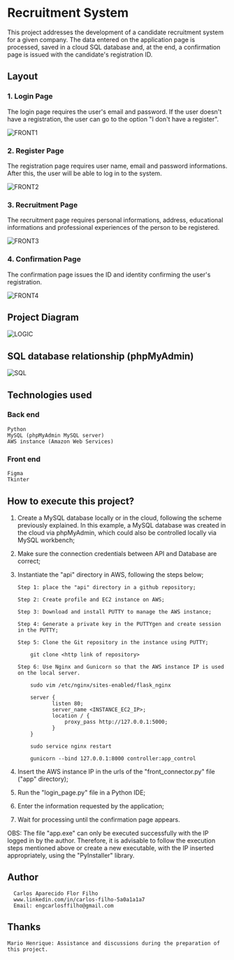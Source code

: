 # Recruitment System
This project addresses the development of a candidate recruitment system for a given company. The data entered on the application page is processed, saved in a cloud SQL database and, at the end, a confirmation page is issued with the candidate's registration ID.

## Layout

### 1. Login Page
The login page requires the user's email and password. If the user doesn't have a registration, the user can go to the option "I don't have a register".

![FRONT1](https://github.com/CarlosFFilho/recruitment-register_system/blob/main/app/images/login_page_example.png)

### 2. Register Page
The registration page requires user name, email and password informations. After this, the user will be able to log in to the system.

![FRONT2](https://github.com/CarlosFFilho/recruitment-register_system/blob/main/app/images/register_page_example.png)

### 3. Recruitment Page
The recruitment page requires personal informations, address, educational informations and professional experiences of the person to be registered.

![FRONT3](https://github.com/CarlosFFilho/recruitment-register_system/blob/main/app/images/recruitment_page_example.png)

### 4. Confirmation Page
The confirmation page issues the ID and identity confirming the user's registration.

![FRONT4](https://github.com/CarlosFFilho/recruitment-register_system/blob/main/app/images/confirmation_page_example.png)

## Project Diagram
![LOGIC](https://github.com/CarlosFFilho/recruitment-register_system/blob/main/app/images/diagram_of_project.png)

## SQL database relationship (phpMyAdmin)
![SQL](https://github.com/CarlosFFilho/recruitment-register_system/blob/main/app/images/sql_database_relationship.png)

## Technologies used
### Back end
    Python
    MySQL (phpMyAdmin MySQL server)
    AWS instance (Amazon Web Services)
    
### Front end
    Figma
    Tkinter

## How to execute this project?
  1. Create a MySQL database locally or in the cloud, following the scheme previously explained. In this example, a MySQL database was created in the cloud via phpMyAdmin, which could also be controlled locally via MySQL workbench;
  
  2. Make sure the connection credentials between API and Database are correct;
    
  3. Instantiate the "api" directory in AWS, following the steps below;

         Step 1: place the "api" directory in a github repository;
     
         Step 2: Create profile and EC2 instance on AWS;
     
         Step 3: Download and install PUTTY to manage the AWS instance;

         Step 4: Generate a private key in the PUTTYgen and create session in the PUTTY;
     
         Step 5: Clone the Git repository in the instance using PUTTY;

             git clone <http link of repository>
     
         Step 6: Use Nginx and Gunicorn so that the AWS instance IP is used on the local server.

             sudo vim /etc/nginx/sites-enabled/flask_nginx

             server {
                    listen 80;   
                    server_name <INSTANCE_EC2_IP>;    
                    location / {        
                        proxy_pass http://127.0.0.1:5000;    
                    }
             }

             sudo service nginx restart

             gunicorn --bind 127.0.0.1:8000 controller:app_control
     
  
  5. Insert the AWS instance IP in the urls of the "front_connector.py" file ("app" directory);
  
  6. Run the "login_page.py" file in a Python IDE;
  
  7. Enter the information requested by the application;
  
  8. Wait for processing until the confirmation page appears.

OBS: The file "app.exe" can only be executed successfully with the IP logged in by the author. Therefore, it is advisable to follow the execution steps mentioned above or create a new executable, with the IP inserted appropriately, using the "PyInstaller" library.

## Author

      Carlos Aparecido Flor Filho
      www.linkedin.com/in/carlos-filho-5a0a1a1a7
      Email: engcarlosffilho@gmail.com

## Thanks

    Mario Henrique: Assistance and discussions during the preparation of this project.
